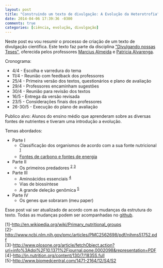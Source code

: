 ```yaml
---
layout: post
title: "Construindo um texto de divulgação: A Evolução da Heterotrofia"
date: 2014-04-06 17:39:36 -0300
comments: true
categories: [ciência, evolução, divulgação]
---
```


Neste post eu vou resumir o processo de criação de um texto de divulgação científica. Este texto faz parte da disciplina ["Divulgando nossas Teses"](http://www.bioqmed.ufrj.br/quimica-biologica/disciplinas/divulgando-nossas-teses), oferecida pelos professores [Marcius Almeida](http://www.bioqmed.ufrj.br/docentes/?u=msalmeida) e [Patricia Alvarenga](http://www.bioqmed.ufrj.br/docentes/?u=pathessab).
<!-- more -->
Cronograma:

+ 4/4 - Escolha e varredura do tema
+ 11/4 - Reunião com feedback dos professores
+ 25/4 - Primeira versão dos textos, questionários e plano de avaliação
+ 29/4 - Professores encaminham sugestões
+ 30/4 - Reunião para revisão dos textos
+ 16/5 - Entrega da versão revisada
+ 23/5 - Considerações finais dos professores
+ 26-30/5 - Execução do plano de avaliação



Publico alvo: Alunos do ensino médio que aprenderam sobre as diversas fontes de nutrientes e tiveram uma introdução a evolução.

Temas abordados: 

+ Parte I
  + Classificação dos organismos de acordo com a sua fonte nutricional <sup>[1](http://en.wikipedia.org/wiki/Primary_nutritional_groups)</sup>
  + [Fontes de carbono e fontes de energia](http://en.wikipedia.org/wiki/File:Troph_flowchart.png) 
+ Parte II
  + Os primeiros predadores <sup>[2](http://www.ncbi.nlm.nih.gov/pmc/articles/PMC2562698/pdf/nihms51752.pdf) [3](http://www.plosone.org/article/fetchObject.action?uri=info%3Adoi%2F10.1371%2Fjournal.pone.0002098&representation=PDF)</sup>
+ Parte III
  + Aminoácidos essenciais <sup>[4](http://jn.nutrition.org/content/130/7/1835S.full)</sup>
  + Vias de biossíntese
  + A grande deleção genômica <sup>[5](http://www.biomedcentral.com/1471-2164/12/S4/S2)</sup>
+ Parte IV
  + Os genes que sobraram (meu paper)

Esse post vai ser atualizado de acordo com as mudanças da estrutura do texto. Todas as mudanças podem ser acompanhadas no [github](https://github.com/igorrcosta/igorrcosta.github.source/).

[1]-http://en.wikipedia.org/wiki/Primary_nutritional_groups   
[2]-http://www.ncbi.nlm.nih.gov/pmc/articles/PMC2562698/pdf/nihms51752.pdf   
[3]-http://www.plosone.org/article/fetchObject.action?uri=info%3Adoi%2F10.1371%2Fjournal.pone.0002098&representation=PDF   
[4]-http://jn.nutrition.org/content/130/7/1835S.full   
[5]-http://www.biomedcentral.com/1471-2164/12/S4/S2


